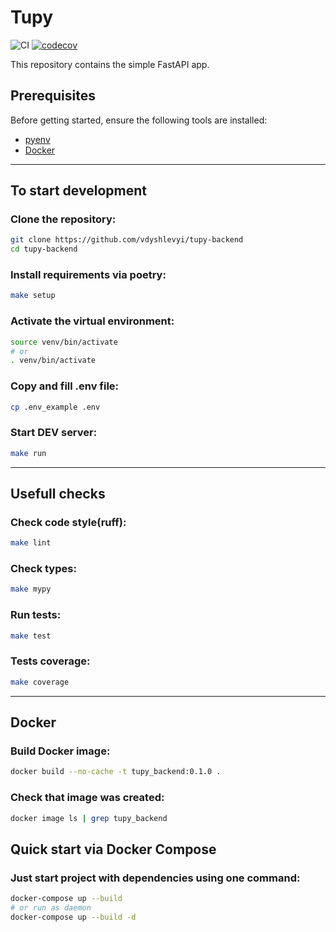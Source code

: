 # Tupy

![CI](https://github.com/vdyshlevyi/tupy-backend/actions/workflows/ci.yml/badge.svg)
[![codecov](https://codecov.io/gh/vdyshlevyi/tupy-backend/branch/main/graph/badge.svg)](https://codecov.io/gh/vdyshlevyi/tupy-backend)



This repository contains the simple FastAPI app.

## Prerequisites

Before getting started, ensure the following tools are installed:

* [pyenv](https://github.com/pyenv/pyenv)
* [Docker](https://www.docker.com/)

---
## To start development
### Clone the repository:
```bash
git clone https://github.com/vdyshlevyi/tupy-backend
cd tupy-backend
```

### Install requirements via poetry:
```bash
make setup
```

### Activate the virtual environment:
```bash
source venv/bin/activate
# or
. venv/bin/activate
```

### Copy and fill .env file:
```bash
cp .env_example .env
```

### Start DEV server:
```bash
make run
```
---

## Usefull checks
### Check code style(ruff):
```bash
make lint
```

### Check types:
```bash
make mypy
```

### Run tests:
```bash
make test
```

### Tests coverage:
```bash
make coverage
```

---
## Docker
### Build Docker image:
```bash
docker build --no-cache -t tupy_backend:0.1.0 .
```

### Check that image was created:
```bash
docker image ls | grep tupy_backend
```


## Quick start via Docker Compose
### Just start project with dependencies using one command:
```bash
docker-compose up --build
# or run as daemon
docker-compose up --build -d
```